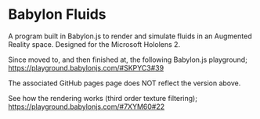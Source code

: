 # Babylon Fluids

A program built in Babylon.js to render and simulate fluids in an Augmented Reality space. Designed for the Microsoft Hololens 2.

Since moved to, and then finished at, the following Babylon.js playground; https://playground.babylonjs.com/#SKPYC3#39

The associated GitHub pages page does NOT reflect the version above.

See how the rendering works (third order texture filtering); https://playground.babylonjs.com/#7XYM60#22

